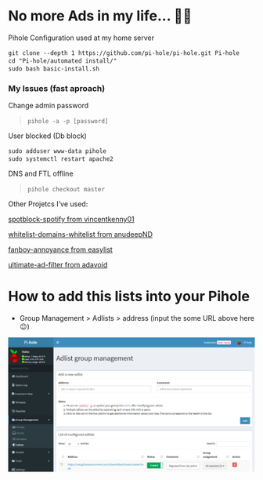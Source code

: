 # No more Ads in my life... 🚀🎉

Pihole Configuration used at my home server

```
git clone --depth 1 https://github.com/pi-hole/pi-hole.git Pi-hole
cd "Pi-hole/automated install/"
sudo bash basic-install.sh
```

### My Issues (fast aproach)

Change admin password
> `pihole -a -p [password]`

User blocked (Db block)
```
sudo adduser www-data pihole
sudo systemctl restart apache2
```

DNS and FTL offline
> `pihole checkout master`

Other Projetcs I've used:

[spotblock-spotify from vincentkenny01](https://raw.githubusercontent.com/vincentkenny01/spotblock/master/spotify)

[whitelist-domains-whitelist from anudeepND](https://raw.githubusercontent.com/anudeepND/whitelist/master/domains/whitelist.txt)

[fanboy-annoyance from easylist](https://easylist.to/easylist/fanboy-annoyance.txt)

[ultimate-ad-filter from adavoid](https://filters.adavoid.org/ultimate-ad-filter.txt)

# How to add this lists into your Pihole

- Group Management >  Adlists > address (input the some URL above here 😉)

![](image.jpg)